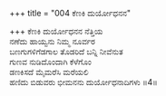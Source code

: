 +++
title = "004 ಕೆಣಕಿ ದುರ್ಯೋಧನನ"

+++
ಕೆಣಕಿ ದುರ್ಯೋಧನನ ನೆತ್ತಿಯ  
ನಣೆದು ಹಾಯ್ವನು ನಿಮ್ಮ ನೂರ್ವರ  
ಬಣಗುಗಳಿಗೆಡಗಾಲ ತೊಡರಿದೆ ಬನ್ನಿ ನೀವೆನುತ   
ಗುಣವ ನುಡಿದೊಂದಾಗಿ ಕೆಳೆಗೊಂ  
ಡಣಕಿಸದೆ ಮೈಮರೆಸಿ ಮರೆಯಲಿ  
ಹಣಿದು ಬಿಡುವರು ಭೀಮನನು ದುರ್ಯೋಧನಾದಿಗಳು     ॥4॥